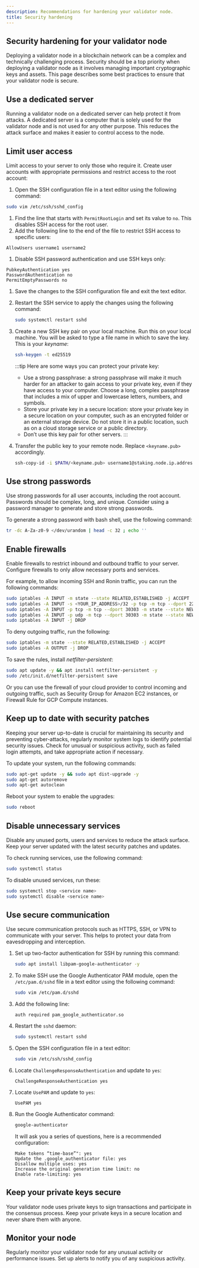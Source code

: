 ```yaml
---
description: Recommendations for hardening your validator node.
title: Security hardening
---
```


## Security hardening for your validator node

Deploying a validator node in a blockchain network can be a complex and
technically challenging process. Security should be a top priority when
deploying a validator node as it involves managing important
cryptographic keys and assets. This page describes some best practices to ensure that your validator node is secure.

## Use a dedicated server

Running a validator node on a dedicated server can help protect it from attacks. A dedicated server is a computer that is solely used for the validator node and is not used for any other purpose. This reduces the attack surface and makes it easier to control access to the node.

## Limit user access

Limit access to your server to only those who require it. Create user accounts with appropriate permissions and restrict access to the root account:

1. Open the SSH configuration file in a text editor using the following command:

  ```bash
  sudo vim /etc/ssh/sshd_config
  ```

1. Find the line that starts with `PermitRootLogin` and set its value to `no`. This disables SSH access for the root user.
1. Add the following line to the end of the file to restrict SSH access to specific users:

  ```text
  AllowUsers username1 username2
  ```

1. Disable SSH password authentication and use SSH keys only:

  ```text
  PubkeyAuthentication yes
  PasswordAuthentication no
  PermitEmptyPasswords no
  ```

1. Save the changes to the SSH configuration file and exit the text editor.
1. Restart the SSH service to apply the changes using the following command:

   ```bash
   sudo systemctl restart sshd
   ```

1. Create a new SSH key pair on your local machine. Run this on your local machine. You will be asked to type a file name in which to save the key. This is your *keyname*:

   ```bash
   ssh-keygen -t ed25519
   ```

   :::tip
   Here are some ways you can protect your private key:
   * Use a strong passphrase: a strong passphrase will make it much harder for an attacker to gain access to your private key, even if they have access to your computer. Choose a long, complex passphrase that includes a mix of upper and lowercase letters, numbers, and symbols.
   * Store your private key in a secure location: store your private key in a secure location on your computer, such as an encrypted folder or an external storage device. Do not store it in a public location, such as on a cloud storage service or a public directory.
   * Don’t use this key pair for other servers.
   :::

1. Transfer the public key to your remote node. Replace `<keyname.pub>` accordingly.

   ```bash
   ssh-copy-id -i $PATH/<keyname.pub> username1@staking.node.ip.address
   ```

## Use strong passwords

Use strong passwords for all user accounts, including the root account. Passwords should be complex, long, and unique. Consider using a password manager to generate and store strong passwords.

To generate a strong password with bash shell, use the following command:

```bash
tr -dc A-Za-z0-9 </dev/urandom | head -c 32 ; echo ''
```

## Enable firewalls

Enable firewalls to restrict inbound and outbound traffic to your server. Configure firewalls to only allow necessary ports and services.

For example, to allow incoming SSH and Ronin traffic, you can run the following commands:

```bash
sudo iptables -A INPUT -m state --state RELATED,ESTABLISHED -j ACCEPT
sudo iptables -A INPUT -s <YOUR_IP_ADDRESS>/32 -p tcp -m tcp --dport 22 -m state --state NEW -j ACCEPT
sudo iptables -A INPUT -p tcp -m tcp --dport 30303 -m state --state NEW -j ACCEPT
sudo iptables -A INPUT -p udp -m tcp --dport 30303 -m state --state NEW -j ACCEPT
sudo iptables -A INPUT -j DROP
```

To deny outgoing traffic, run the following:

```bash
sudo iptables -m state --state RELATED,ESTABLISHED -j ACCEPT
sudo iptables -A OUTPUT -j DROP
```

To save the rules, install *netfilter-persistent*:

```bash
sudo apt update -y && apt install netfilter-persistent -y
sudo /etc/init.d/netfilter-persistent save
```

Or you can use the firewall of your cloud provider to control incoming and outgoing traffic, such as Security Group for Amazon EC2 instances, or Firewall Rule for GCP Compute instances.

## Keep up to date with security patches

Keeping your server up-to-date is crucial for maintaining its security and preventing cyber-attacks, regularly monitor system logs to identify potential security issues. Check for unusual or suspicious activity, such as failed login attempts, and take appropriate action if necessary.

To update your system, run the following commands:

```bash
sudo apt-get update -y && sudo apt dist-upgrade -y
sudo apt-get autoremove
sudo apt-get autoclean
```

Reboot your system to enable the upgrades:

```bash
sudo reboot
```

## Disable unnecessary services

Disable any unused ports, users and services to reduce the attack surface. Keep your server updated with the latest security patches and updates.

To check running services, use the following command:

```bash
sudo systemctl status
```

To disable unused services, run these:

```bash
sudo systemctl stop <service name>
sudo systemctl disable <service name>
```

## Use secure communication

Use secure communication protocols such as HTTPS, SSH, or VPN to communicate with your server. This helps to protect your data from eavesdropping and interception.

1. Set up two-factor authentication for SSH by running this command:

   ```bash
   sudo apt install libpam-google-authenticator -y
   ```

1. To make SSH use the Google Authenticator PAM module, open the `/etc/pam.d/sshd` file in a text editor using the following command:

   ```bash
   sudo vim /etc/pam.d/sshd
   ```

1. Add the following line:

   ```text
   auth required pam_google_authenticator.so
   ```

1. Restart the `sshd` daemon:

   ```bash
   sudo systemctl restart sshd
   ```

1. Open the SSH configuration file in a text editor:

   ```bash
   sudo vim /etc/ssh/sshd_config
   ```

1. Locate `ChallengeResponseAuthentication` and update to `yes`:

   ```text
   ChallengeResponseAuthentication yes
   ```

1. Locate `UsePAM` and update to `yes`:

   ```text
   UsePAM yes
   ```

1. Run the Google Authenticator command:

   ```bash
   google-authenticator
   ```

   It will ask you a series of questions, here is a recommended configuration:

   ```text
   Make tokens “time-base”": yes
   Update the .google_authenticator file: yes
   Disallow multiple uses: yes
   Increase the original generation time limit: no
   Enable rate-limiting: yes
   ```

## Keep your private keys secure

Your validator node uses private keys to sign transactions and participate in the consensus process. Keep your private keys in a secure location and never share them with anyone.

## Monitor your node

Regularly monitor your validator node for any unusual activity or performance issues. Set up alerts to notify you of any suspicious activity.
